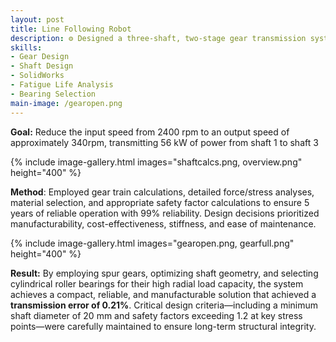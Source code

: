 ```yaml
---
layout: post
title: Line Following Robot
description: ⚙️ Designed a three-shaft, two-stage gear transmission system for reliability, compactness, and efficiency
skills: 
- Gear Design
- Shaft Design
- SolidWorks
- Fatigue Life Analysis
- Bearing Selection
main-image: /gearopen.png
---
```

**Goal:** Reduce the input speed from 2400 rpm to an output speed of approximately 340rpm, transmitting 56 kW of power from shaft 1 to shaft 3 

{% include image-gallery.html images="shaftcalcs.png, overview.png" height="400" %}

**Method**: Employed gear train calculations, detailed force/stress analyses, material selection, and appropriate safety factor calculations to ensure 5 years of reliable operation with 99% reliability. Design decisions prioritized manufacturability, cost-effectiveness, stiffness, and ease of maintenance.

{% include image-gallery.html images="gearopen.png, gearfull.png" height="400" %}

**Result:** By employing spur gears, optimizing shaft geometry, and selecting cylindrical roller bearings for their high radial load capacity, the system achieves a compact, reliable, and manufacturable solution that achieved a **transmission error of 0.21%**. Critical design criteria—including a minimum shaft diameter of 20 mm and safety factors exceeding 1.2 at key stress points—were carefully maintained to ensure long-term structural integrity.

<br>

